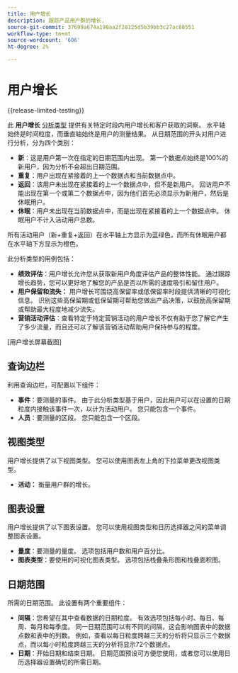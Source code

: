 ```yaml
---
title: 用户增长
description: 跟踪产品用户群的增长.
source-git-commit: 37699a674a190aa2f28125d5b39bb3c27ac88551
workflow-type: tm+mt
source-wordcount: '606'
ht-degree: 2%

---
```


# 用户增长

{{release-limited-testing}}

此 **用户增长** [分析类型](overview.md) 提供有关特定时段内用户增长和客户获取的洞察。 水平轴始终是时间粒度，而垂直轴始终是用户的测量结果。 从日期范围的开头对用户进行分析，分为四个类别：

* **新**：这是用户第一次在指定的日期范围内出现。 第一个数据点始终是100%的新用户，因为分析不会超出日期范围。
* **重复**：用户出现在紧接着的上一个数据点和当前数据点中。
* **返回**：该用户未出现在紧接着的上一个数据点中，但不是新用户。 回访用户不能出现在第一个或第二个数据点中，因为他们首先必须显示为新用户，然后是休眠用户。
* **休眠**：用户未出现在当前数据点中，而是出现在紧接着的上一个数据点中。 休眠用户不计入活动用户总数。

所有活动用户（新+重复+返回）在水平轴上方显示为蓝绿色，而所有休眠用户都在水平轴下方显示为橙色。

此分析类型的用例包括：

* **绩效评估**：用户增长允许您从获取新用户角度评估产品的整体性能。 通过跟踪增长趋势，您可以更好地了解您的产品是否以所需的速度吸引和留住用户。
* **用户保留和流失：** 用户增长可围绕高保留率或低保留率时段提供清晰的可视化信息。 识别这些高保留期或低保留期可帮助您做出产品决策，以鼓励高保留期或帮助最大程度地减少流失。
* **营销活动评估**：查看特定于特定营销活动的用户增长不仅有助于您了解它产生了多少流量，而且还可以了解该营销活动帮助用户保持参与的程度。

[用户增长屏幕截图]

## 查询边栏

利用查询边栏，可配置以下组件：

* **事件**：要测量的事件。 由于此分析类型基于用户，因此用户可以在设置的日期粒度内接触该事件一次，以计为活动用户。 您只能包含一个事件。
* **人员**：要测量的区段。 您只能包含一个区段。

## 视图类型

用户增长提供了以下视图类型。 您可以使用图表左上角的下拉菜单更改视图类型。

* **活动：** 衡量用户群的增长。

## 图表设置

用户增长提供了以下图表设置。 您可以使用视图类型和日历选择器之间的菜单调整图表设置。

* **量度**：要测量的量度。 选项包括用户数和用户百分比。
* **图表类型**：要使用的可视化图表类型。 选项包括栈叠条形图和栈叠面积图。

## 日期范围

所需的日期范围。 此设置有两个重要组件：

* **间隔**：您希望在其中查看数据的日期粒度。 有效选项包括每小时、每日、每周、每月和每季度。 同一日期范围可以有不同的间隔，这会影响图表中的数据点数和表中的列数。 例如，查看以每日粒度跨越三天的分析将只显示三个数据点，而以每小时粒度跨越三天的分析将显示72个数据点。
* **日期**：开始日期和结束日期。 日期范围预设可方便您使用，或者您可以使用日历选择器设置确切的所需日期。
